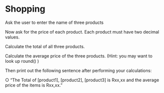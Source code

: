 # Shopping

Ask the user to enter the name of three products

Now ask for the price of each product. Each product must have two decimal
values.

Calculate the total of all three products.

Calculate the average price of the three products. (Hint: you may want to
look up round() )

Then print out the following sentence after performing your calculations:

○ “The Total of [product1], [product2], [product3] is Rxx,xx and the average price of the items is Rxx,xx.”
